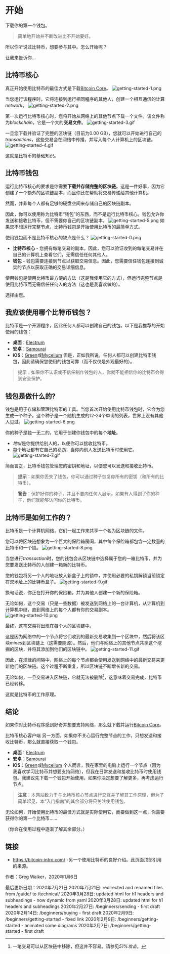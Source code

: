 # 开始
下载你的第一个钱包。

> 简单地开始并不断改进比不开始要好。
> 
所以你听说过比特币，想要参与其中。怎么开始呢？

让我来告诉你…

## 比特币核心
真正开始使用比特币的最佳方式是下载[Bitcoin Core](https://bitcoin.org/en/download)。
![getting-started-1.png](img/getting-started-1.png)

当您运行该程序时，它将连接到运行相同程序的其他人，创建一个相互通信的计算*network*。
![getting-started-2.png](img/getting-started-2.png)

第一次运行比特币核心时，您将开始从网络上的其他节点下载一个文件。该文件称为*blockchain*，它是一个大的**交易文件**。
![getting-started-3.gif](img/getting-started-3.gif)

一旦您下载并验证了完整的区块链（目前为0.00 GB），您就可以开始进行自己的*transactions*，这些交易会在网络中传播，并写入每个人计算机上的区块链。
![getting-started-4.gif](img/getting-started-4.gif)

这就是比特币的基础知识。

## 比特币钱包

运行比特币核心的要求是你需要**下载并存储完整的区块链**。这是一件好事，因为它创建了一个额外的区块链副本，而且你还在帮助将交易传递给其他计算机。

然而，并非每个人都有足够的硬盘空间来存储自己的区块链副本。

因此，你可以使用称为比特币“钱包”的东西，而不是运行比特币核心。钱包允许你发送和接收比特币，但不需要你自己的区块链副本。
![getting-started-5.png](img/getting-started-5.png)
如果您不想运行完整节点，比特币钱包是开始使用比特币的最简单方式。

使用钱包而不是比特币核心的缺点是什么？
![getting-started-0.png](img/getting-started-0.png)

* **比特币核心** - 您拥有每笔交易的副本。因此，您可以验证收到的每笔交易并在自己的计算机上查看它们，无需信任任何其他人。
* **钱包** - 钱包需要连接到节点以获取交易信息。因此，您需要信任钱包连接到诚实的节点以获取正确的交易详细信息。

使用钱包是使用比特币最方便的方法（这是我使用它的方式），但运行完整节点是使用比特币而无需信任任何人的方法（这也是我喜欢做的）。

选择由您。


## 我应该使用哪个比特币钱包？
比特币是一个开源程序，因此任何人都可以创建自己的钱包。以下是我推荐的开始使用的钱包：

* **桌面**：[Electrum](https://electrum.org/)
* **安卓**：[Samourai](https://samouraiwallet.com/)
* **iOS**：[Green](https://blockstream.com/green/)或[Mycelium](https://wallet.mycelium.com/)
但是，正如我所说，任何人都可以创建比特币钱包，因此请确保您使用的钱包可靠（而不仅仅是外观最好的）。

>提示：如果你不认识或不信任制作钱包的人，你就不能相信你的比特币会得到安全保护。

## 钱包是做什么的?

钱包是用于存储和管理比特币的工具。当您首次开始使用比特币钱包时，它会为您生成一个种子。这个种子是一个随机生成的12-24个单词的列表，世界上没有其他人见过。
![getting-started-6.png](img/getting-started-6.png)

你的种子是独一无二的，它用于创建你钱包中的每个**地址**。

* *地址*是你提供给别人的，以便你可以接收比特币。
* 每个地址都有它自己的*私钥*，当你向别人发送比特币时使用它。
![getting-started-7.gif](img/getting-started-7.gif)

简而言之，比特币钱包管理您的密钥和地址，以便您可以发送和接收比特币。

>**提示**：如果你丢失了钱包，你可以通过种子恢复你所有的密钥（和所有的比特币）。

>**警告**：保护好你的种子，并且不要向任何人展示。如果有人得到了你的种子，他们就能够访问你的比特币。

## 比特币是如何工作的？

比特币是一个计算机网络，它们一起工作来共享一个名为区块链的文件。

您可以将区块链想象为一个巨大的保险箱房间，其中每个保险箱都包含一定数量的比特币和一个锁。
![getting-started-8.png](img/getting-started-8.png)

当您进行*transaction*时，您的钱包会从区块链中选择属于您的一箱比特币，并为您要发送比特币的人创建一箱新的比特币。

您的钱包将另一个人的地址放入新盒子上的锁中，并使用必要的私钥解锁当前锁定在您地址上的比特币盒子。
![getting-started-9.gif](img/getting-started-9.gif)

换句话说，你正在打开你的保险箱，并为其他人创建一个新的保险箱。

无论如何，这个交易（只是一些数据）被发送到网络上的一台计算机，从计算机到计算机中继，直到网络上的每个人都有你的交易副本。
![getting-started-10.png](img/getting-started-10.png)

最终，这笔交易将出现在每个人的区块链中。

这是因为网络中的一个节点将它们收到的最新交易收集到一个区块中，然后将该区块*mines*到区块链上（这需要能源）。然后，他们与网络上的其他节点共享这个挖掘的区块，并将其添加到他们的区块链中。
![getting-started-11.gif](img/getting-started-11.gif)

因此，在规律的间隔中，网络上的每个节点都会使用发送到网络中的最新交易来更新他们的区块链。这个过程不断重复，所以区块链不断增长新的交易。

无论如何，一旦交易进入区块链，它就无法被删除[^1]，这意味着交易完成，比特币已经转移。

这就是比特币的工作原理。

## 结论

如果你对比特币程序感到好奇并想要支持网络，那么就下载并运行[Bitcoin Core](https://bitcoin.org/en/download)。

比特币核心客户端
另一方面，如果你不关心运行完整节点的工作，只想发送和接收比特币，那么就直接获取一个钱包。

* **桌面**：[Electrum](https://electrum.org/)
* **安卓**：[Samourai](https://samouraiwallet.com/)
* **iOS**：[Green](https://blockstream.com/green/)或[Mycelium](https://wallet.mycelium.com/)
个人而言，我在家里的电脑上运行一个节点（因为我喜欢学习比特币并想要支持网络），但我在日常发送和接收比特币时使用钱包。我建议先下载一个钱包开始使用，如果你决定想要了解更多，再考虑运行节点。

>**注意**：本网站致力于与比特币核心节点进行交互并了解其工作原理，但为了简单起见，本“入门指南”的其余部分将只关注使用钱包。

无论如何，开始使用比特币的最佳方式就是实际使用它，而要做到这一点，你需要获得你的第一个比特币……

（你会在使用过程中逐渐了解其余部分。）

## 链接
* https://bitcoin-intro.com/ -另一个使用比特币的良好介绍。此页面顶部引用的来源。 

[^1]:一笔交易可以从区块链中移除，但这并不容易。请参见*51%攻击*。

作者：Greg Walker，2020年1月6日

最后更新日期：2020年7月21日
2020年7月21日: redirected and renamed files from /guide/ to /technical/
2020年3月28日: updated html for h1 headers and subheadings - now dynamic from yaml
2020年3月28日: updated html for h1 headers and subheadings
2020年2月27日: /beginners/sending - first draft
2020年2月14日: /beginners/buying - first draft
2020年2月9日: /beginners/getting-started - fixed link
2020年2月9日: /beginners/getting-started - animated some diagrams
2020年2月7日: /beginners/getting-started - first draft